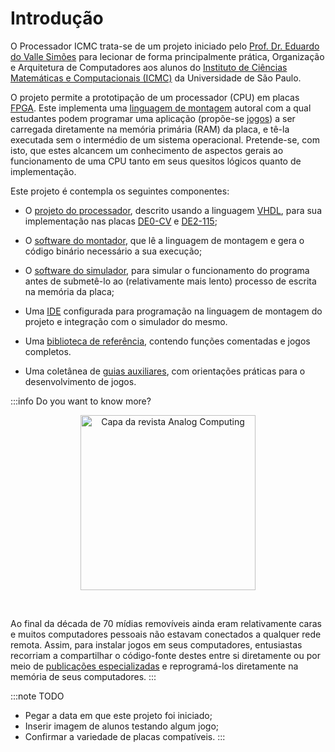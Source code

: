 # Introdução

O Processador ICMC trata-se de um projeto iniciado pelo [Prof. Dr. Eduardo do Valle Simões](http://lattes.cnpq.br/4055872056358293) para lecionar de forma principalmente prática, Organização e Arquitetura de Computadores aos alunos do [Instituto de Ciências Matemáticas e Computacionais (ICMC)](https://icmc.usp.br/institucional/quem-somos) da Universidade de São Paulo.

O projeto permite a prototipação de um processador (CPU) em placas [FPGA](https://pt.wikipedia.org/wiki/Arranjo_de_porta_program%C3%A1vel_em_campo). Este implementa uma [linguagem de montagem](https://pt.wikipedia.org/wiki/Linguagem_assembly) autoral com a qual estudantes podem programar uma aplicação (propõe-se [jogos](/docs/biblioteca/jogos)) a ser carregada diretamente na memória primária (RAM) da placa, e tê-la executada sem o intermédio de um sistema operacional. Pretende-se, com isto, que estes alcancem um conhecimento de aspectos gerais ao funcionamento de uma CPU tanto em seus quesitos lógicos quanto de implementação.

Este projeto é contempla os seguintes componentes:

- O [projeto do processador](/docs/componentes/processador), descrito usando a linguagem [VHDL](https://pt.wikipedia.org/wiki/VHDL), para sua implementação nas placas [DE0-CV](https://www.terasic.com.tw/cgi-bin/page/archive.pl?Language=English&No=921&PartNo=2) e [DE2-115](https://www.terasic.com.tw/cgi-bin/page/archive.pl?Language=English&No=502);

- O [software do montador](/docs/componentes/simulador), que lê a linguagem de montagem e gera o código binário necessário a sua execução;
- O [software do simulador](/docs/componentes/simulador), para simular o funcionamento do programa antes de submetê-lo ao (relativamente mais lento) processo de escrita na memória da placa;
- Uma [IDE](/docs/componentes/IDE) configurada para programação na linguagem de montagem do projeto e integração com o simulador do mesmo.
- Uma [biblioteca de referência](/docs/category/biblioteca), contendo funções comentadas e jogos completos.
- Uma coletânea de [guias auxiliares](/docs/category/guias), com orientações práticas para o desenvolvimento de jogos.

:::info Do you want to know more?

<p align="center"><img title="Capa da revista Analog Computing" width="280px" src="https://upload.wikimedia.org/wikipedia/en/7/77/ANALOG_Computing_Issue_43_June_1986_Issue_Cover.jpg" /></p><br/>

Ao final da década de 70 mídias removíveis ainda eram relativamente caras e muitos computadores pessoais não estavam conectados a qualquer rede remota. Assim, para instalar jogos em seus computadores, entusiastas recorriam a compartilhar o código-fonte destes entre si diretamente ou por meio de [publicações especializadas](http://vintage-basic.net/games.html) e reprogramá-los diretamente na memória de seus computadores.
:::

:::note TODO
- Pegar a data em que este projeto foi iniciado;
- Inserir imagem de alunos testando algum jogo;
- Confirmar a variedade de placas compatíveis.
:::
